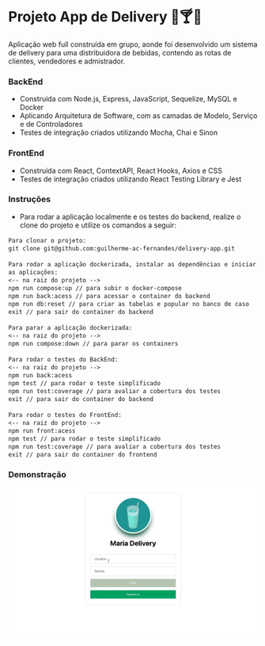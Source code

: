 # Projeto App de Delivery 🍺🍸🥃

Aplicação web full construída em grupo, aonde foi desenvolvido um sistema de delivery para uma distribuidora de bebidas, contendo as rotas de clientes, vendedores e admistrador.

### BackEnd

* Construída com Node.js, Express, JavaScript, Sequelize, MySQL e Docker
* Aplicando Arquitetura de Software, com as camadas de Modelo, Serviço e de Controladores
* Testes de integração criados utilizando Mocha, Chai e Sinon

### FrontEnd

* Construída com React, ContextAPI, React Hooks, Axios e CSS
* Testes de integração criados utilizando React Testing Library e Jest 


### Instruções

- Para rodar a aplicação localmente e os testes do backend, realize o clone do projeto e utilize os comandos a seguir:

```
Para clonar o projeto:
git clone git@github.com:guilherme-ac-fernandes/delivery-app.git

Para rodar a aplicação dockerizada, instalar as dependências e iniciar as aplicações:
<-- na raiz do projeto -->
npm run compose:up // para subir o docker-compose
npm run back:acess // para acessar o container do backend
npm run db:reset // para criar as tabelas e popular no banco de caso
exit // para sair do container do backend

Para parar a aplicação dockerizada:
<-- na raiz do projeto -->
npm run compose:down // para parar os containers

Para rodar o testes do BackEnd:
<-- na raiz do projeto -->
npm run back:acess
npm test // para rodar o teste simplificado
npm run test:coverage // para avaliar a cobertura dos testes
exit // para sair do container do backend

Para rodar o testes do FrontEnd:
<-- na raiz do projeto -->
npm run front:acess
npm test // para rodar o teste simplificado
npm run test:coverage // para avaliar a cobertura dos testes
exit // para sair do container do frontend
```

### Demonstração

<p align="center">
  <img src="https://github.com/guilherme-ac-fernandes/delivery-app/blob/main/demo/customer.gif" alt="App de Delivery - Demostração"/>
</p>